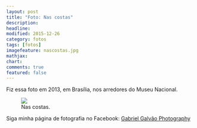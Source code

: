```yaml
---
layout: post
title: "Foto: Nas costas"
description:
headline:
modified: 2015-12-26
category: fotos
tags: [fotos]
imagefeature: nascostas.jpg
mathjax:
chart:
comments: true
featured: false
---
```


Fiz essa foto em 2013, em Brasília, nos arredores do Museu Nacional.

<figure>
    <img src="{{ site.url }}/images/nascostas.jpg">
    <figcaption>Nas costas.</figcaption>
</figure>

Siga minha página de fotografia no Facebook: <a href="https://www.facebook.com/gabrielgalvaophotography/">Gabriel Galvão Photography</a>
